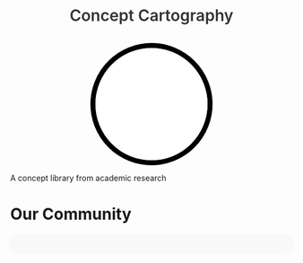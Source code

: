 # 
<h1 style="
  font-size: 1.75rem;
  text-align: center;
  margin-bottom: 2rem;
  font-weight: 600;
  color: var(--md-typeset-color, #333);
">Concept Cartography</h1>
<img src="assets/homelogo.gif" style="border:black 9px solid;border-radius:50%;height:200px;width:200px;display:block;margin:auto;">

A concept library from academic research

# Our Community 

<div id="contributors" style="
  display: grid;
  grid-template-columns: repeat(auto-fit, minmax(100px, 1fr));
  gap: 1.5rem;
  justify-items: center;
  align-items: center;
  padding: 1rem;
  border-radius: 10px;
  background-color: rgba(240, 240, 240, 0.4);
  max-width: 800px;
  margin: 0 auto;
  box-shadow: 0 2px 8px rgba(0, 0, 0, 0.03);
">
  <!-- Contributors will load here -->
</div>

<script>
  const repo = "natesheehan/conceptcartography";

  fetch(`https://api.github.com/repos/${repo}/contributors`)
    .then(res => res.json())
    .then(data => {
      const container = document.getElementById("contributors");
      container.innerHTML = data.map(user => `
        <a href="${user.html_url}" target="_blank" title="${user.login}" style="
          display: flex;
          flex-direction: column;
          align-items: center;
          text-decoration: none;
          color: inherit;
          transition: transform 0.2s ease, box-shadow 0.2s ease;
          border-radius: 8px;
          padding: 0.5rem;
        " onmouseover="this.style.transform='scale(1.05)'; this.style.boxShadow='0 4px 12px rgba(0,0,0,0.08)'"
          onmouseout="this.style.transform='scale(1)'; this.style.boxShadow='none'">
          <img src="${user.avatar_url}&s=96" alt="${user.login}" style="
            width: 64px;
            height: 64px;
            border-radius: 50%;
            border: 1px solid #ccc;
            object-fit: cover;
            margin-bottom: 0.5rem;
            transition: box-shadow 0.3s ease;
          ">
          <span style="
            font-size: 0.8rem;
            font-weight: 500;
            text-align: center;
          ">${user.login}</span>
        </a>
      `).join('');
    })
    .catch(err => {
      document.getElementById("contributors").innerHTML = "<p style='text-align: center; color: #888;'>Failed to load contributors.</p>";
      console.error(err);
    });
</script>
